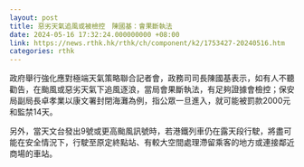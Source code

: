 ```yaml
---
layout: post
title: 惡劣天氣追風或被檢控　陳國基：會果斷執法
date: 2024-05-16 17:32:24.000000000 +08:00
link: https://news.rthk.hk/rthk/ch/component/k2/1753427-20240516.htm
categories: rthk
---
```


政府舉行強化應對極端天氣策略聯合記者會，政務司司長陳國基表示，如有人不聽勸告，在颱風或惡劣天氣下追風逐浪，當局會果斷執法，有足夠證據會檢控；保安局副局長卓孝業以康文署封閉海灘為例，指公眾一旦進入，就可能被罰款2000元和監禁14天。

另外，當天文台發出9號或更高颱風訊號時，若港鐵列車仍在露天段行駛，將盡可能在安全情況下，行駛至原定終點站、有較大空間處理滯留乘客的地方或連接鄰近商場的車站。
